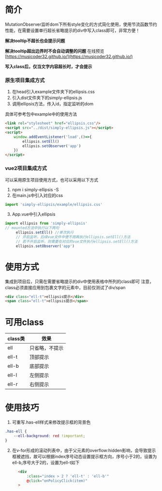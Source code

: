 # 简介
MutationObserver监听dom下所有style变化的方式简化使用，使用节流函数节约性能，在需要设置单行超长省略提示的div中写入class即可，非常方便！

**解决tooltip不超长也会提示问题**

**解决tooltip超出边界时不会自动调整的问题**
在线预览 [https://musicoder32.github.io/](https://musicoder32.github.io/)

**写入class后，仅当文字内容超长时，才会提示**
### 原生项目集成方式
1. 在head引入example文件夹下的ellipsis.css
2. 引入dist文件夹下的simply-ellipsis.js
3. 调用ellipsis方法，传入id，指定监听的dom

具体可参考包中example中的使用方法

```html
<link rel="stylesheet" href="ellipsis.css"/>
<script src="../dist/simply-ellipsis.js"></script>
<script>
	window.addEventListener('load',()=>{
  		ellipsis.setEll()
  		ellipsis.setObserver('app')
	})
</script>
```
### vue2项目集成方式
可以采用原生项目使用方式，也可以采用以下方式
1. npm i simply-ellipsis -S
2. 在main.js中引入对应的css

```javascript
import 'simply-ellipsis/example/ellipsis.css'
```
3. App.vue中引入ellipsis

```javascript
import ellipsis from 'simply-ellipsis'
// mounted方法中执行以下两句
     ellipsis.setEll() //单次执行
     // 开启监听，后续vue文件中便不用再执行ellipsis.setEll()方法
     // 若不开启监听，则需要在对应的vue文件执行ellipsis.setEll()方法
     ellipsis.setObserver('app') 
```
# 使用方式
集成到项目后，只需在需要省略提示的div中使用表格中所列的class即可
注意，class必须直接应用到包裹文字的元素中，目前仅测试了div/span

```html
<div class="ell-t">ellipsis提示</div>
<span class="ell-t">ellipsis提示</span>
```
# 可用class
|class类|效果  |
|--|--|
| ell| 只省略，不提示 |
| ell-t| 顶部提示 |
|ell-b| 底部提示 |
|ell-l| 左侧提示 |
|ell-r| 右侧提示 |

# 使用技巧
1. 可重写.has-ell样式来修改提示框的背景色

```css
.has-ell {
    --ell-background: red !important;
}
```
2. 在v-for形成的滚动列表中，由于父元素的overflow:hidden影响，会导致提示框被遮挡，故可以根据index序号动态设置提示框方向，序号小于2的，设置为ell-b,序号大于2的，设置为ell-t如下

```html
      <div
          :class="index > 2 ? 'ell-t' : 'ell-b'"
          @click="onPolicyClick(item)"
      >
```

